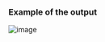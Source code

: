 ### Example of the output
![image](https://github.com/ditosoft-erman/Counter_Fx/assets/119798034/be4f63cb-8c7e-4e2d-b003-963bc44d4cd3)
